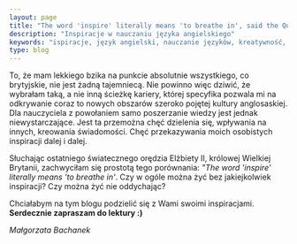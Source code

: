 ```yaml
---
layout: page
title: "The word 'inspire' literally means 'to breathe in', said the Queen"
description: "Inspiracje w nauczaniu języka angielskiego"
keywords: "ispiracje, język angielski, nauczanie języków, kreatywność, kreatywne nauczanie"
type: blog
---
```


To, że mam lekkiego bzika na punkcie absolutnie wszystkiego, co brytyjskie, 
nie jest żadną tajemniecą. 
Nie powinno więc dziwić, że wybrałam taką, a nie inną ścieżkę kariery, 
której specyfika pozwala mi na odkrywanie coraz to nowych obszarów szeroko pojętej kultury anglosaskiej. 
Dla nauczyciela z powołaniem samo poszerzanie wiedzy jest jednak niewystarczające. Jest ta przemożna chęć dzielenia się, wpływania na innych, 
kreowania świadomości. 
Chęć przekazywania moich osobistych inspiracji dalej i dalej.

Słuchając ostatniego światecznego orędzia Elżbiety II, królowej Wielkiej Brytanii, zachwyciłam się prostotą tego porównania: 
*"The word 'inspire' literally means 'to breathe in'*.
Czy w ogóle można żyć bez jakiejkolwiek inspiracji? Czy można żyć nie oddychając?

Chciałabym na tym blogu podzielić się z Wami swoimi inspiracjami.
**Serdecznie zapraszam do lektury :)**

*Małgorzata Bachanek*